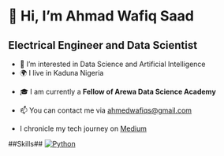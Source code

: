 # 👋 Hi, I’m Ahmad Wafiq Saad
## Electrical Engineer and Data Scientist
- 👀 I’m interested in Data Science and Artificial Intelligence
- :earth_africa: I live in Kaduna Nigeria
* :mortar_board: I am currently a **Fellow of Arewa Data Science Academy**
+ 📫 You can contact me via ahmedwafiqs@gmail.com
- I chronicle my tech journey on [Medium](https://medium.com/@ahmedwafiqs)
   
##Skills##
[![Python](https://upload.wikimedia.org/wikipedia/commons/c/cf/Python_logo_51.svg)](python.org)

<!---
Waffs/Waffs is a ✨ special ✨ repository because its `README.md` (this file) appears on your GitHub profile.
You can click the Preview link to take a look at your changes.
--->
